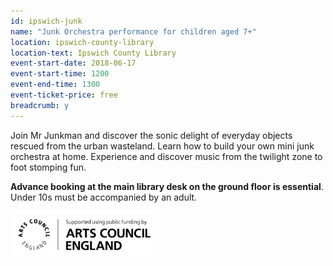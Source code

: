 ```yaml
---
id: ipswich-junk
name: "Junk Orchestra performance for children aged 7+"
location: ipswich-county-library
location-text: Ipswich County Library
event-start-date: 2018-06-17
event-start-time: 1200
event-end-time: 1300
event-ticket-price: free
breadcrumb: y
---
```


Join Mr Junkman and discover the sonic delight of everyday objects rescued from the urban wasteland. Learn how to build your own mini junk orchestra at home. Experience and discover music from the twilight zone to foot stomping fun.

**Advance booking at the main library desk on the ground floor is essential**. Under 10s must be accompanied by an adult.

![Arts Council England logo](/images/featured/featured-arts-council-england-logo.jpg)
